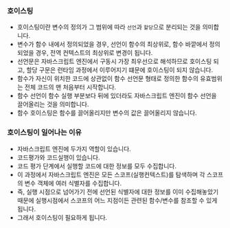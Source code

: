 ### 호이스팅

- 호이스팅이란 변수의 정의가 그 범위에 따라 `선언`과 `할당`으로 분리되는 것을 의미합니다.
- 변수가 함수 내에서 정의되었을 경우, 선언이 함수의 최상위로, 함수 바깥에서 정의되었을 경우, 전역 컨텍스트의 최상위로 변경이 됩니다.
- 선언문은 자바스크립트 엔진에서 구동시 가장 최우선으로 해석하므로 호이스팅 되고, 할당 구문은 런타임 과정에서 이루어지기 떄문에 호이스팅이 되지 않습니다.
- 함수가 자신이 위치한 코드에 상관없이 함수 선언문 형태로 정의한 함수의 유효범위는 전체 코드의 맨 처음부터 시작합니다.
- 함수 선언이 함수 실행 부분보다 뒤에 있더라도 자바스크립트 엔진이 함수 선언을 끌어올리는 것을 의미합니다.
- 함수 호이스팅은 함수를 끌어올리지만 변수의 값은 끌어올리지 않습니다.

### 호이스팅이 일어나는 이유

- 자바스크립트 엔진에 두가지 역할이 있습니다.
- 코드평가와 코드실행이 있습니다.
- 코드 평가 단계에서 실행할 코드에 대한 정보를 모두 수집합니다.
- 이 과정에서 자바스크립트 엔진은 모든 스코프(실행컨텍스트)를 탐색하며 각 스코프의 변수 객체에 여러 식별자를 수집합니다.
- 즉, 실행 시점으로 넘어가기 전에 선언된 식별자에 대한 정보를 이미 수집해놓았기 때문에 실행시점에서 스코프의 어느 지점이든 관련된 함수/변수를 참조할 수 있게 됩니다.
- 그래서 호이스팅이 필요하게 됩니다.
